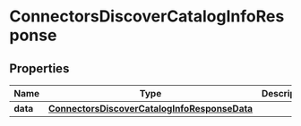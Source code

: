 

# ConnectorsDiscoverCatalogInfoResponse


## Properties

| Name | Type | Description | Notes |
|------------ | ------------- | ------------- | -------------|
|**data** | [**ConnectorsDiscoverCatalogInfoResponseData**](ConnectorsDiscoverCatalogInfoResponseData.md) |  |  [optional] |



